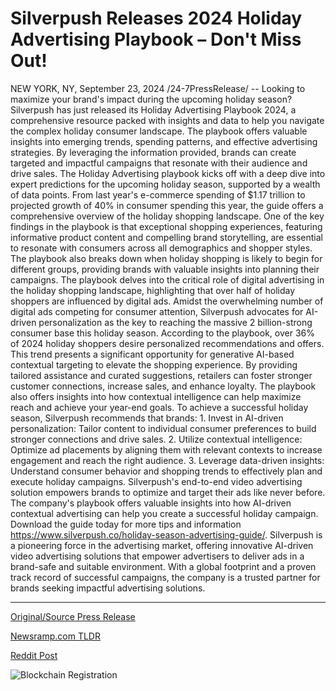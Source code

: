 # Silverpush Releases 2024 Holiday Advertising Playbook – Don't Miss Out!

NEW YORK, NY, September 23, 2024 /24-7PressRelease/ -- Looking to maximize your brand's impact during the upcoming holiday season? Silverpush has just released its Holiday Advertising Playbook 2024, a comprehensive resource packed with insights and data to help you navigate the complex holiday consumer landscape.  The playbook offers valuable insights into emerging trends, spending patterns, and effective advertising strategies. By leveraging the information provided, brands can create targeted and impactful campaigns that resonate with their audience and drive sales.  The Holiday Advertising playbook kicks off with a deep dive into expert predictions for the upcoming holiday season, supported by a wealth of data points. From last year's e-commerce spending of $1.17 trillion to projected growth of 40% in consumer spending this year, the guide offers a comprehensive overview of the holiday shopping landscape.  One of the key findings in the playbook is that exceptional shopping experiences, featuring informative product content and compelling brand storytelling, are essential to resonate with consumers across all demographics and shopper styles. The playbook also breaks down when holiday shopping is likely to begin for different groups, providing brands with valuable insights into planning their campaigns.  The playbook delves into the critical role of digital advertising in the holiday shopping landscape, highlighting that over half of holiday shoppers are influenced by digital ads.  Amidst the overwhelming number of digital ads competing for consumer attention, Silverpush advocates for AI-driven personalization as the key to reaching the massive 2 billion-strong consumer base this holiday season.   According to the playbook, over 36% of 2024 holiday shoppers desire personalized recommendations and offers. This trend presents a significant opportunity for generative AI-based contextual targeting to elevate the shopping experience.   By providing tailored assistance and curated suggestions, retailers can foster stronger customer connections, increase sales, and enhance loyalty. The playbook also offers insights into how contextual intelligence can help maximize reach and achieve your year-end goals.  To achieve a successful holiday season, Silverpush recommends that brands:  1. Invest in AI-driven personalization: Tailor content to individual consumer preferences to build stronger connections and drive sales. 2. Utilize contextual intelligence: Optimize ad placements by aligning them with relevant contexts to increase engagement and reach the right audience. 3. Leverage data-driven insights: Understand consumer behavior and shopping trends to effectively plan and execute holiday campaigns.  Silverpush's end-to-end video advertising solution empowers brands to optimize and target their ads like never before. The company's playbook offers valuable insights into how AI-driven contextual advertising can help you create a successful holiday campaign.   Download the guide today for more tips and information https://www.silverpush.co/holiday-season-advertising-guide/.  Silverpush is a pioneering force in the advertising market, offering innovative AI-driven video advertising solutions that empower advertisers to deliver ads in a brand-safe and suitable environment. With a global footprint and a proven track record of successful campaigns, the company is a trusted partner for brands seeking impactful advertising solutions. 

---

[Original/Source Press Release](https://www.24-7pressrelease.com/press-release/514528/silverpush-releases-2024-holiday-advertising-playbook-dont-miss-out)
                    

[Newsramp.com TLDR](https://newsramp.com/curated-news/silverpush-releases-holiday-advertising-playbook-2024/d8a521a6f7d6e5147fbb532f74f24a8d) 

 



[Reddit Post](https://www.reddit.com/r/technology_press/comments/1fnemmr/silverpush_releases_holiday_advertising_playbook/) 



![Blockchain Registration](https://cdn.newsramp.app/24-7PressRelease/qrcode/249/23/rushPAMI.webp)